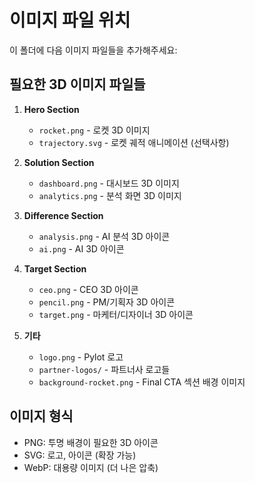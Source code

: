 # 이미지 파일 위치

이 폴더에 다음 이미지 파일들을 추가해주세요:

## 필요한 3D 이미지 파일들

1. **Hero Section**
   - `rocket.png` - 로켓 3D 이미지
   - `trajectory.svg` - 로켓 궤적 애니메이션 (선택사항)

2. **Solution Section**
   - `dashboard.png` - 대시보드 3D 이미지
   - `analytics.png` - 분석 화면 3D 이미지

3. **Difference Section**
   - `analysis.png` - AI 분석 3D 아이콘
   - `ai.png` - AI 3D 아이콘

4. **Target Section**
   - `ceo.png` - CEO 3D 아이콘
   - `pencil.png` - PM/기획자 3D 아이콘
   - `target.png` - 마케터/디자이너 3D 아이콘

5. **기타**
   - `logo.png` - Pylot 로고
   - `partner-logos/` - 파트너사 로고들
   - `background-rocket.png` - Final CTA 섹션 배경 이미지

## 이미지 형식
- PNG: 투명 배경이 필요한 3D 아이콘
- SVG: 로고, 아이콘 (확장 가능)
- WebP: 대용량 이미지 (더 나은 압축)